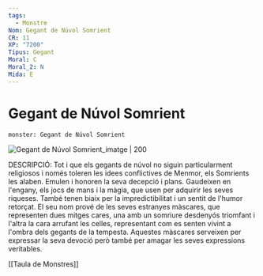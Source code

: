 ```yaml
---
tags:
  - Monstre
Nom: Gegant de Núvol Somrient
CR: 11
XP: "7200"
Tipus: Gegant
Moral: C
Moral_2: N
Mida: E
---
```

# Gegant de Núvol Somrient

```statblock
monster: Gegant de Núvol Somrient
```

![Gegant de Núvol Somrient_imatge | 200](https://i.pinimg.com/originals/87/9f/7a/879f7aecfe95af8c13af4d2e88a0cc69.jpg)

DESCRIPCIÓ: 
Tot i que els gegants de núvol no siguin particularment religiosos i només toleren les idees conflictives de Menmor, els Somrients les alaben. Emulen i honoren la seva decepció i plans. Gaudeixen en l'engany, els jocs de mans i la màgia, que usen per adquirir les seves riqueses. També tenen biaix per la impredictibilitat i un sentit de l'humor retorçat. El seu nom prové de les seves estranyes màscares, que representen dues mitges cares, una amb un somriure desdenyós triomfant i l'altra la cara arrufant les celles, representant com es senten vivint a l'ombra dels gegants de la tempesta. Aquestes màscares serveixen per expressar la seva devoció però també per amagar les seves expressions veritables.

[[Taula de Monstres]]